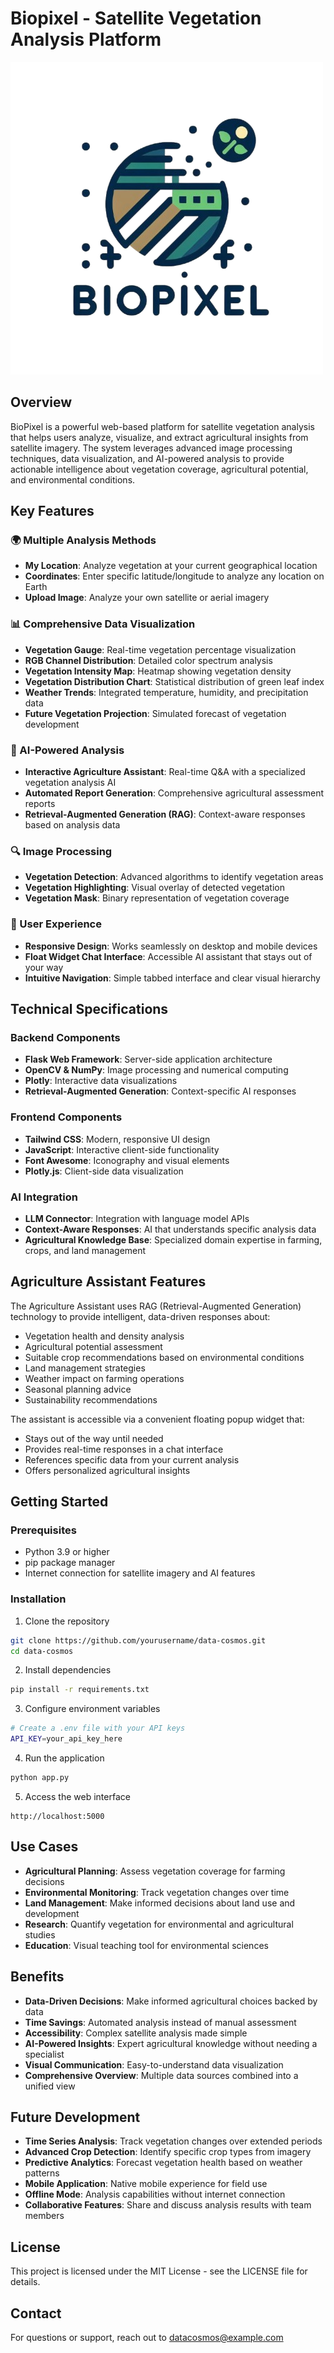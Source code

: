 # Biopixel - Satellite Vegetation Analysis Platform

![BioPixel Logo](static/logo.png)

## Overview

BioPixel is a powerful web-based platform for satellite vegetation analysis that helps users analyze, visualize, and extract agricultural insights from satellite imagery. The system leverages advanced image processing techniques, data visualization, and AI-powered analysis to provide actionable intelligence about vegetation coverage, agricultural potential, and environmental conditions.

## Key Features

### 🌍 Multiple Analysis Methods
- **My Location**: Analyze vegetation at your current geographical location
- **Coordinates**: Enter specific latitude/longitude to analyze any location on Earth
- **Upload Image**: Analyze your own satellite or aerial imagery

### 📊 Comprehensive Data Visualization
- **Vegetation Gauge**: Real-time vegetation percentage visualization
- **RGB Channel Distribution**: Detailed color spectrum analysis
- **Vegetation Intensity Map**: Heatmap showing vegetation density
- **Vegetation Distribution Chart**: Statistical distribution of green leaf index
- **Weather Trends**: Integrated temperature, humidity, and precipitation data
- **Future Vegetation Projection**: Simulated forecast of vegetation development

### 🤖 AI-Powered Analysis
- **Interactive Agriculture Assistant**: Real-time Q&A with a specialized vegetation analysis AI
- **Automated Report Generation**: Comprehensive agricultural assessment reports
- **Retrieval-Augmented Generation (RAG)**: Context-aware responses based on analysis data

### 🔍 Image Processing
- **Vegetation Detection**: Advanced algorithms to identify vegetation areas
- **Vegetation Highlighting**: Visual overlay of detected vegetation
- **Vegetation Mask**: Binary representation of vegetation coverage

### 📱 User Experience
- **Responsive Design**: Works seamlessly on desktop and mobile devices
- **Float Widget Chat Interface**: Accessible AI assistant that stays out of your way
- **Intuitive Navigation**: Simple tabbed interface and clear visual hierarchy

## Technical Specifications

### Backend Components
- **Flask Web Framework**: Server-side application architecture
- **OpenCV & NumPy**: Image processing and numerical computing
- **Plotly**: Interactive data visualizations
- **Retrieval-Augmented Generation**: Context-specific AI responses

### Frontend Components
- **Tailwind CSS**: Modern, responsive UI design
- **JavaScript**: Interactive client-side functionality
- **Font Awesome**: Iconography and visual elements
- **Plotly.js**: Client-side data visualization

### AI Integration
- **LLM Connector**: Integration with language model APIs
- **Context-Aware Responses**: AI that understands specific analysis data
- **Agricultural Knowledge Base**: Specialized domain expertise in farming, crops, and land management

## Agriculture Assistant Features

The Agriculture Assistant uses RAG (Retrieval-Augmented Generation) technology to provide intelligent, data-driven responses about:

- Vegetation health and density analysis
- Agricultural potential assessment
- Suitable crop recommendations based on environmental conditions
- Land management strategies
- Weather impact on farming operations
- Seasonal planning advice
- Sustainability recommendations

The assistant is accessible via a convenient floating popup widget that:
- Stays out of the way until needed
- Provides real-time responses in a chat interface
- References specific data from your current analysis
- Offers personalized agricultural insights

## Getting Started

### Prerequisites
- Python 3.9 or higher
- pip package manager
- Internet connection for satellite imagery and AI features

### Installation

1. Clone the repository
```bash
git clone https://github.com/yourusername/data-cosmos.git
cd data-cosmos
```

2. Install dependencies
```bash
pip install -r requirements.txt
```

3. Configure environment variables
```bash
# Create a .env file with your API keys
API_KEY=your_api_key_here
```

4. Run the application
```bash
python app.py
```

5. Access the web interface
```
http://localhost:5000
```

## Use Cases

- **Agricultural Planning**: Assess vegetation coverage for farming decisions
- **Environmental Monitoring**: Track vegetation changes over time
- **Land Management**: Make informed decisions about land use and development
- **Research**: Quantify vegetation for environmental and agricultural studies
- **Education**: Visual teaching tool for environmental sciences

## Benefits

- **Data-Driven Decisions**: Make informed agricultural choices backed by data
- **Time Savings**: Automated analysis instead of manual assessment
- **Accessibility**: Complex satellite analysis made simple
- **AI-Powered Insights**: Expert agricultural knowledge without needing a specialist
- **Visual Communication**: Easy-to-understand data visualization
- **Comprehensive Overview**: Multiple data sources combined into a unified view

## Future Development

- **Time Series Analysis**: Track vegetation changes over extended periods
- **Advanced Crop Detection**: Identify specific crop types from imagery
- **Predictive Analytics**: Forecast vegetation health based on weather patterns
- **Mobile Application**: Native mobile experience for field use
- **Offline Mode**: Analysis capabilities without internet connection
- **Collaborative Features**: Share and discuss analysis results with team members

## License

This project is licensed under the MIT License - see the LICENSE file for details.

## Contact

For questions or support, reach out to datacosmos@example.com